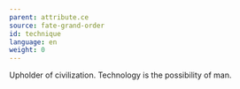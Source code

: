 ```yaml
---
parent: attribute.ce
source: fate-grand-order
id: technique
language: en
weight: 0
---
```


Upholder of civilization.
Technology is the possibility of man.

